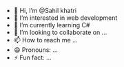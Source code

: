 - 👋 Hi, I’m @Sahil khatri
- 👀 I’m interested in web development 
- 🌱 I’m currently learning C# 
- 💞️ I’m looking to collaborate on ...
- 📫 How to reach me ...
- 😄 Pronouns: ...
- ⚡ Fun fact: ...

<!---
SahilisSahil/SahilisSahil is a ✨ special ✨ repository because its `README.md` (this file) appears on your GitHub profile.
You can click the Preview link to take a look at your changes.
--->
